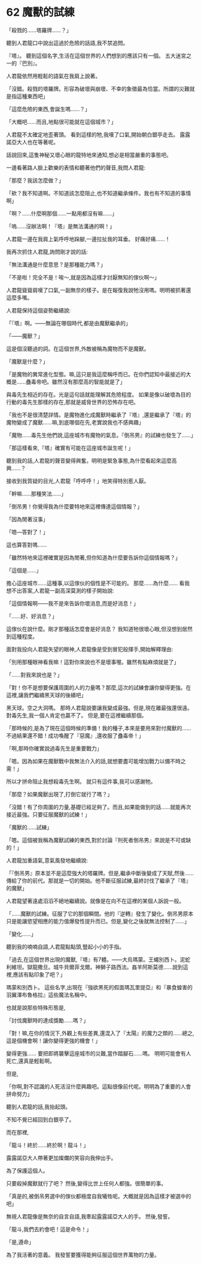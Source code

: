 # 62 魔獸的試練

「殺戮的......塔羅牌......？」

聽到人君龍口中說出這過於危險的話語,我不禁追問。

『塔』。
聽到這個名字,生活在這個世界的人們想到的應該只有一個。
五大迷宮之一的『巴別』。

人君龍依然用輕鬆的語氣在我肩上說著。

「沒錯。殺戮的塔羅牌。形容為破壞與崩壞、不幸的象徵最為恰當。所謂的災難就是指這種東西吧」

「這麼危險的東西,會誕生嗎......？」

「大概吧......而且,地點很可能就在這個城市？」

人君龍不太確定地歪著頭。
看到這樣的牠,我嘆了口氣,開始朝白銀亭走去。
露露諾亞大人也在等著呢。

話說回來,這隻神秘又壞心眼的龍特地來通知,想必是相當嚴重的事態吧。

一邊看著路人臉上歡樂的表情和聽著他們的聲音,我問人君龍:

「那麼？我該怎麼做？」

「欸？我不知道啊。不知道該怎麼阻止,也不知道繼承條件。我也有不知道的事情啊」

「啊？......什麼啊那個......一點用都沒有嘛......」

「嗚......沒辦法啊！『塔』是無法溝通的啊！」

人君龍一邊在我肩上氣呼呼地跺腳,一邊拉扯我的耳垂。
好痛好痛......！

我再次抓住人君龍,詢問剛才說的話:

「無法溝通是什麼意思？是那種能力嗎？」

「不是啦！完全不是！唉～,就是因為這樣才討厭無知的傢伙啊～」

人君龍聳聳肩嘆了口氣,一副無奈的樣子。是在報復我說牠沒用嗎。明明被抓著還這麼多嘴。

人君龍保持這個姿勢繼續說:

「『塔』啊。——無論在哪個時代,都是由魔獸繼承的」

「——魔獸？」

這是個沒聽過的詞。在這個世界,外敵被稱為魔物而不是魔獸。

「魔獸是什麼？」 

「是魔物的異常進化型態。嘛,這只是我這麼稱呼而已。在你們認知中最接近的大概是......蠱毒帝吧。雖然沒有那麼高的智能就是了」

與毒先生相近的存在。光是這句話就能理解其危險程度。
如果是像以破壞為目的行動的毒先生那樣的存在,那就是威脅世界的恐怖存在吧。

「我也不是很清楚詳情。是魔物進化成魔獸時繼承了『塔』,還是繼承了『塔』的魔物變成了魔獸......嘛,到底哪個在先,老實說我也不感興趣」

「魔物......毒先生他們說,這座城市有魔物的氣息。『倒吊男』的試練也發生了......」

「那這樣看來,『塔』確實有可能在這座城市誕生呢！」

聽到我的話,人君龍的聲音變得興奮。明明是緊急事態,為什麼看起來這麼高興......？

接收到我質疑的目光,人君龍「呼呼呼！」地笑得特別惹人厭。

「幹嘛......那種笑法......」

「倒吊男！你覺得我為什麼要特地來這裡傳達這個情報？」

「因為閒著沒事」

「嗯—答對了！」

這也算答對嗎......

「雖然特地來這裡確實是因為閒著,但你知道為什麼要告訴你這個情報嗎？」

「這個是......」

擔心這座城市......這種事,以這傢伙的個性是不可能的。
那麼......為什麼......
看我想不出答案,人君龍一副高深莫測的樣子開始說:

「這個情報啊——我不是來告訴你壞消息,而是好消息！」

「......好、好消息？」

這傢伙在說什麼。剛才那種話怎麼會是好消息？
我知道牠很壞心眼,但沒想到居然到這種程度。

面對我投向人君龍失望的眼神,人君龍像是受到冒犯般揮手,開始解釋理由:

「別用那種眼神看我嘛！這對你來說也不是壞事喔。雖然有點麻煩就是了」

「......對我來說也是？」

「對！你不是想要保護周圍的人的力量嗎？那麼,這次的試練會讓你變得更強。在這裡,讓我們繼續黑天球的後續吧」

黑天球。空之大洞嗎。
那時人君龍說要讓我變成最強。但是,現在離最強還很遠。對毒先生,我一個人肯定也贏不了。
但是,要在這裡繼續那個。

「那時候的,是為了現在這個時候的準備！我的種子,本來是要用來對付魔獸的......不過結果還不錯！成功喚醒了『惡魔』,還收服了蠱毒帝！」

「啊,那時你確實說過毒先生是重要戰力」

「嗯。因為如果在魔獸戰中我無法介入的話,就想要盡可能增加戰力以備不時之需！」

所以才拼命阻止我想殺毒先生啊。
就只有這件事,我可以感謝牠。

「那麼？如果魔獸出現了,打倒它就行了嗎？」

「沒錯！有了你周圍的力量,基礎已經足夠了。而且,如果能做到的話......就能再次接近最強。只要征服魔獸的試練！」

「魔獸的......試練」

「嗯。這個被我稱為魔獸試練的東西,對於討論『刑死者倒吊男』來說是不可或缺的！」

人君龍加重語氣,意氣風發地繼續說:

「『倒吊男』原本並不是這麼強大的塔羅牌。但是,繼承中斷後變成了天賦,然後......傳給了你的前代。那就是一切的開始。他不斷征服試練,最終討伐了繼承了『塔』的魔獸」

人君龍望著遠處滔滔不絕地繼續說。就像是在向不在這裡的某個人訴說一般。

「......魔獸的試練。征服了它的那個瞬間。他的『逆轉』發生了變化。倒吊男原本只是能讓慾望相應的能力值爆發性提升而已。但是,變化之後就無法控制了......」

「變化......」

聽到我的喃喃自語,人君龍點點頭,豎起小小的手指。

「過去,在這個世界出現的魔獸,『塔』有7體。——大烏瑪蒙。王蠅別西卜。泥蛇利維坦。獄龍撒旦。城牛貝爾菲戈爾。神獅子路西法。姦羊阿斯莫德......說到這裡,應該有點印象了吧？」

瑪蒙和別西卜。
這些名字,出現在『強欲黑死的假面瑪瓦里提亞』和『暴食蝗害的羽翼澤布魯格拉』這些魔法名稱中。

也就是說那些特殊形態是,

「討伐魔獸時的達成獎勵......嗎？」

「對！嘛,在你的情況下,外觀上有些差異,還混入了『太陽』的魔力之類的......總之,這是個機會啊！讓你變得更強的機會！」

變得更強......
要把即將襲擊這座城市的災難,當作踏腳石......嗎。
明明可能會有人死亡,還真是輕鬆啊。

但是,

「你啊,對不認識的人死活沒什麼興趣吧。這點很像前代呢。明明為了重要的人會拼命努力」

聽到人君龍的話,我抬起頭。

不知不覺已經回到白銀亭了。

而在那裡,

「龍斗！終於......終於啊！龍斗！」

露露諾亞大人帶著更加燦爛的笑容向我伸出手。

為了保護這個人。

只要殺掉魔獸就行了吧？
然後,變得比世上任何人都強。很簡單的事。

「真是的,被倒吊男選中的傢伙都極度自我犧牲呢。大概就是因為這樣才被選中的吧」

無視人君龍像是無奈的自言自語,我牽起露露諾亞大人的手。
然後,發誓。

「龍斗,我們去約會吧！這是命令！」

「是,遵命」

為了我活著的意義。
我發誓要獲得能夠征服這個世界萬物的力量。
